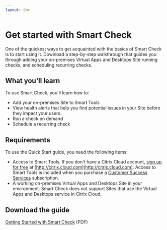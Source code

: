 ```yaml
---
layout: doc
---
```

# Get started with Smart Check

One of the quickest ways to get acquainted with the basics of Smart Check is to start using it. Download a step-by-step walkthrough that guides you through adding your on-premises Virtual Apps and Desktops Site running checks, and scheduling recurring checks.

## What you'll learn

To use Smart Check, you'll learn how to:

*  Add your on-premises Site to Smart Tools
*  View health alerts that help you find potential issues in your Site before they impact your users.
*  Run a check on demand
*  Schedule a recurring check

## Requirements

To use the Quick Start guide, you need the following items:

*  Access to Smart Tools. If you don't have a Citrix Cloud account, [sign up for free](/en-us/citrix-cloud/overview/signing-up-for-citrix-cloud/signing-up-for-citrix-cloud.html) at [http://citrix.cloud.com](http://citrix.cloud.com). Access to Smart Tools is included when you purchase a [Customer Success Services](https://www.citrix.com/support/citrix-customer-success-services/) subscription.
*  A working on-premises Virtual Apps and Desktops Site in your environment. Smart Check does not support Sites that use the Virtual Apps and Desktops service in Citrix Cloud.

## Download the guide

[Getting Started with Smart Check](/en-us/smart-tools/downloads/getting-started-smart-check.pdf) (PDF)
